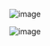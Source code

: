 ![image](https://github.com/user-attachments/assets/9d50e1a9-89d6-4c5b-b09b-485aebd30ef2)

![image](https://github.com/user-attachments/assets/72b762c2-2b0b-41bd-8fe6-48d70c61e4fe)

